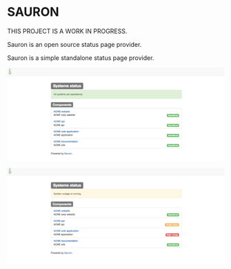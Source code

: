# SAURON 

THIS PROJECT IS A WORK IN PROGRESS.

Sauron is an open source status page provider.

Sauron is a simple standalone status page provider. 

![all systems are operational](/screenshots/AII_ok.png?raw=true "All_ok")

![outage](/screenshots/outage.png?raw=true "outage")

